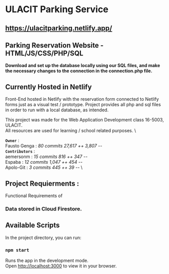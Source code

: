 # ULACIT Parking Service
## https://ulacitparking.netlify.app/
## Parking Reservation Website - HTML/JS/CSS/PHP/SQL

**Download and set up the database locally using our SQL files, and make the necessary changes to the connection in the connection.php file.**

## Currently Hosted in Netlify
Front-End hosted in Netlify with the reservation form connected to Netlify forms just as a visual test / prototype. 
Project provides all php and sql files in order to run with a local database, as intended.

This project was made for the Web Application Development class 16-5003, ULACIT. \
All resources are used for learning / school related purposes. \


**`Owner`** : \
Fausto Genga : *80 commits    27,617 ++    3,807 --* \
**`Contributors`** : \
aemersonm : *15 commits    816 ++    347 --* \
Espaba : *12 commits    1,047 ++    454 --* \
Apolo-Git : *3 commits    445 ++    39 --* \

## Project Requierments :
Functional Requirements of 
### Data stored in Cloud Firestore.
## Available Scripts
In the project directory, you can run:
### `npm start`
Runs the app in the development mode.\
Open [http://localhost:3000](http://localhost:3000) to view it in your browser.
